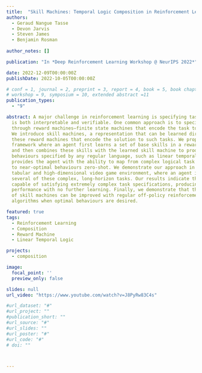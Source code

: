 ```yaml
---
title:  "Skill Machines: Temporal Logic Composition in Reinforcement Learning"
authors:
  - Geraud Nangue Tasse
  - Devon Jarvis
  - Steven James
  - Benjamin Rosman
  
author_notes: []

publication: "In *Deep Reinforcement Learning Workshop @ NeurIPS 2022*"

date: 2022-12-09T00:00:00Z
publishDate: 2022-10-05T00:00:00Z

# conf = 1, journal = 2, preprint = 3, report = 4, book = 5, book chapter = 6, thesis = 7, patent = 9
# workshop = 9, symposium = 10, extended abstract =11
publication_types:
  - "9"

abstract: A major challenge in reinforcement learning is specifying tasks in a manner that
  is both interpretable and verifiable. One common approach is to specify tasks
  through reward machines—finite state machines that encode the task to be solved.
  We introduce skill machines, a representation that can be learned directly from
  these reward machines that encode the solution to such tasks. We propose a
  framework where an agent first learns a set of base skills in a reward-free setting,
  and then combines these skills with the learned skill machine to produce composite
  behaviours specified by any regular language, such as linear temporal logics. This
  provides the agent with the ability to map from complex logical task specifications
  to near-optimal behaviours zero-shot. We demonstrate our approach in both a
  tabular and high-dimensional video game environment, where an agent is faced with
  several of these complex, long-horizon tasks. Our results indicate that the agent is
  capable of satisfying extremely complex task specifications, producing near optimal
  performance with no further learning. Finally, we demonstrate that the performance
  of skill machines can be improved with regular off-policy reinforcement learning
  algorithms when optimal behaviours are desired.

featured: true
tags:
  - Reinforcement Learning
  - Composition
  - Reward Machine
  - Linear Temporal Logic

projects:
  - composition

image:
  focal_point: ''
  preview_only: false

slides: null
url_video: "https://www.youtube.com/watch?v=J8PyRw83C4s"

#url_dataset: "#"
#url_project: ""
#publication_short: ""
#url_source: "#"
#url_slides: ""
#url_poster: "#"
#url_code: "#"
# doi: ""



---
```


